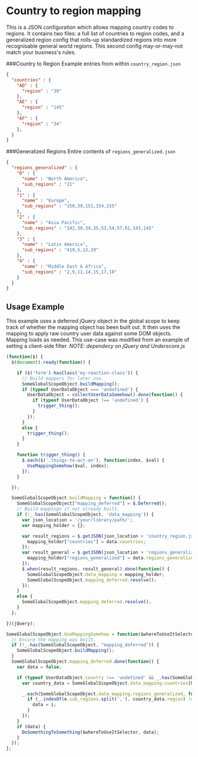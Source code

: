 Country to region mapping
==============

This is a JSON configuration which allows mapping country codes to regions. It contains two files: a full list of countries to region codes, and a generalized region config that rolls-up standardized regions into more recognisable general world regions. This second config may-or-may-not match your business's rules.

###Country to Region
Example entries from within `country_region.json`
```json
{
  "countries" : {
    "AD" : {
      "region" : "39"
    },
    "AE" : {
      "region" : "145"
    },
    "AF" : {
      "region" : "34"
    },
  }
}
```

###Generalized Regions
Entire contents of `regions_generalized.json`
```json
{
  "regions_generalized" : {
    "0" : {
      "name" : "North America",
      "sub_regions" : "21"
    },
    "1" : {
      "name" : "Europe",
      "sub_regions" : "150,39,151,154,155"
    },
    "2" : {
      "name" : "Asia Pacific",
      "sub_regions" : "142,30,34,35,53,54,57,61,143,145"
    },
    "3" : {
      "name" : "Latin America",
      "sub_regions" : "419,5,13,29"
    },
    "4" : {
      "name" : "Middle East & Africa",
      "sub_regions" : "2,9,11,14,15,17,18"
    }
  }
}
```

## Usage Example
This example uses a deferred jQuery object in the global scope to keep track of whether the mapping object has been built out.
It then uses the mapping to apply raw country user data against some DOM objects. Mapping loads as needed.
This use-case was modified from an example of setting a client-side filter.
_NOTE: dependecy on jQuery and Underscore.js_

```javascript
(function($) {
  $(document).ready(function() {

    if ($('form').hasClass('my-reaction-class')) {
      // Build mappers for later use.
      SomeGlobalScopeObject.buildMapping();
      if (typeof UserDataObject === 'undefined') {
        UserDataObject = collectUserDataSomehow().done(function() {
          if (typeof UserDataObject !== 'undefined') {
            trigger_thing();
          }
        });
      }
      else {
        trigger_thing();
      }
    }

    function trigger_thing() {
      $.each($('.things-to-act-on'), function(index, $val) {
        UseMappingSomehow($val, index);
      });
    }

  });

  SomeGlobalScopeObject.buildMapping = function() {
    SomeGlobalScopeObject["mapping_deferred"] = $.Deferred();
    // Build mappings if not already built.
    if (!_.has(SomeGlobalScopeObject, 'data_mapping')) {
      var json_location = '/your/library/path/';
      var mapping_holder = {};

      var result_regions = $.getJSON(json_location + 'country_region.json').done(function(data) {
        mapping_holder["countries"] = data.countries;
      });
      var result_general = $.getJSON(json_location + 'regions_generalized.json').done(function(data) {
        mapping_holder["regions_generalized"] = data.regions_generalized;
      });
      $.when(result_regions, result_general).done(function() {
        SomeGlobalScopeObject.data_mapping = mapping_holder;
        SomeGlobalScopeObject.mapping_deferred.resolve();
      });
    }
    else {
      SomeGlobalScopeObject.mapping_deferred.resolve();
    }
  };

})(jQuery);

SomeGlobalScopeObject.UseMappingSomehow = function($whereToUseItSelector) {
  // Ensure the mapping was built.
  if (!_.has(SomeGlobalScopeObject, "mapping_deferred")) {
    SomeGlobalScopeObject.buildMapping();
  }
  SomeGlobalScopeObject.mapping_deferred.done(function() {
    var data = false;

    if (typeof UserDataObject.country !== 'undefined' && _.has(SomeGlobalScopeObject.data_mapping.countries, UserDataObject.country)) {
      var country_data = SomeGlobalScopeObject.data_mapping.countries[UserDataObject.country];

      _.each(SomeGlobalScopeObject.data_mapping.regions_generalized, function(e, i) {
        if (_.indexOf(e.sub_regions.split(','), country_data.region) !== -1) {
          data = i;
        }
      });
    }
    if (data) {
      DoSomethingToSomething($whereToUseItSelector, data);
    }
  });
};
```
